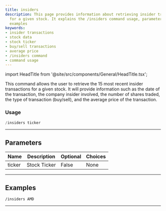 ```yaml
---
title: insiders
description: This page provides information about retrieving insider transactions
  for a given stock. It explains the /insiders command usage, parameters and provides
  examples
keywords:
- insider transactions
- stock data
- stock ticker
- buy/sell transactions
- average price
- /insiders command
- command usage
---
```


import HeadTitle from '@site/src/components/General/HeadTitle.tsx';

<HeadTitle title="insiders - Duediligence - Telegram - Reference | OpenBB Bot Docs" />

This command allows the user to retrieve the 15 most recent insider transactions for a given stock. It will provide information such as the date of the transaction, the company insider involved, the number of shares traded, the type of transaction (buy/sell), and the average price of the transaction.

### Usage

```python wordwrap
/insiders ticker
```

---

## Parameters

| Name | Description | Optional | Choices |
| ---- | ----------- | -------- | ------- |
| ticker | Stock Ticker | False | None |


---

## Examples

```
/insiders AMD
```

---
